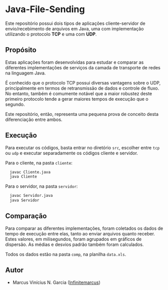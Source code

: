 # Java-File-Sending

Este repositório possui dois tipos de aplicações cliente-servidor de envio/recebimento de arquivos em Java, uma com implementação utilizando o protocolo **TCP** e uma com **UDP**.

## Propósito

Estas aplicações foram desenvolvidas para estudar e comparar as diferentes implementações de serviços da camada de transporte de redes na linguagem Java. 

É conhecido que o protocolo TCP possui diversas vantagens sobre o UDP, principalmente em termos de retransmissão de dados e controle de fluxo. No entanto, também é comumente notável que a maior robustez deste primeiro protocolo tende a gerar maiores tempos de execução que o segundo.

Este repositório, então, representa uma pequena prova de conceito desta diferenciação entre ambos.

## Execução

Para executar os códigos, basta entrar no diretório `src`, escolher entre `tcp` ou `udp` e executar separadamente os códigos cliente e servidor.

Para o cliente, na pasta `cliente`:

```sh
  javac Cliente.java
  java Cliente
```

Para o servidor, na pasta `servidor`:

```sh
  javac Servidor.java
  java Servidor
```

## Comparação

Para comparar as diferentes implementações, foram coletados os dados de tempo de execução entre elas, tanto ao enviar arquivos quanto receber. Estes valores, em milisegundos, foram agrupados em gráficos de dispersão. As médias e desvios padrão também foram calculados.

Todos os dados estão na pasta `comp`, na planilha `data.xls`. 

## Autor

* Marcus Vinícius N. Garcia ([Infinitemarcus](https://github.com/Infinitemarcus))
